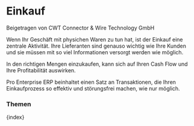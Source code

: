 # Einkauf
<span class="text-muted contributed-by">Beigetragen von CWT Connector & Wire Technology GmbH</span>

Wenn Ihr Geschäft mit physichen Waren zu tun hat, ist der Einkauf eine zentrale Aktivität. Ihre Lieferanten sind genauso wichtig wie Ihre Kunden und sie müssen mit so viel Informationen versorgt werden wie möglich.

In den richtigen Mengen einzukaufen, kann sich auf Ihren Cash Flow und Ihre Profitabilität auswirken.

Pro Enterprise ERP beinhaltet einen Satz an Transaktionen, die Ihren Einkaufprozess so effektiv und störungsfrei machen, wie nur möglich.

### Themen

{index}

